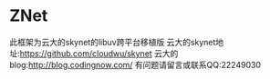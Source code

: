 # ZNet
此框架为云大的skynet的libuv跨平台移植版
云大的skynet地址:https://github.com/cloudwu/skynet
云大的blog:http://blog.codingnow.com/
有问题请留言或联系QQ:22249030
